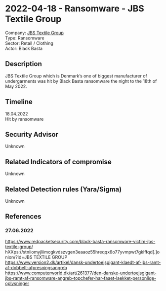 # 2022-04-18 - Ransomware - JBS Textile Group
Company: [JBS Textile Group](https://jbstextilegroup.com/)   
Type: Ransomware  
Sector: Retail / Clothing   
Actor: Black Basta

## Description  
JBS Textile Group which is Denmark’s one of biggest manufacturer of undergarments was hit by Black Basta ransomware the night to the 18th of May 2022.

## Timeline
18.04.2022  
Hit by ransomware

## Security Advisor
Unknown

## Related Indicators of compromise
Unknown

## Related Detection rules (Yara/Sigma)
Unknown

## References   

### 27.06.2022
https://www.redpacketsecurity.com/black-basta-ransomware-victim-jbs-textile-group/   
hXXps://stniiomyjliimcgkvdszvgen3eaaoz55hreqqx6o77yvmpwt7gklffqd[.]onion/?id=JBS TEXTILE GROUP  
https://www.version2.dk/artikel/dansk-undertoejsgigant-klaedt-af-jbs-ramt-af-dobbelt-afpresningsangreb   
https://www.computerworld.dk/art/261377/den-danske-undertoejsgigant-jbs-ramt-af-ransomware-angreb-topchefer-har-faaet-laekket-personlige-oplysninger   
